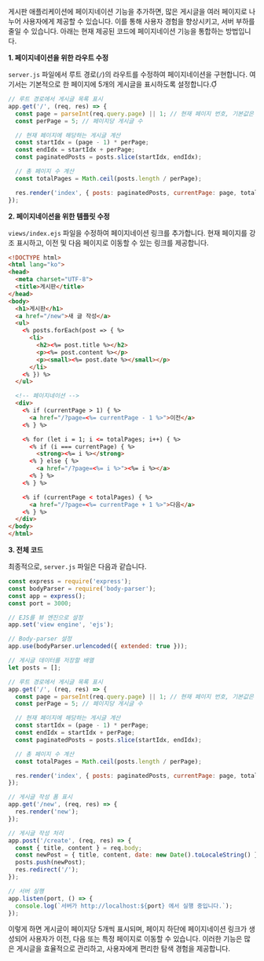 게시판 애플리케이션에 페이지네이션 기능을 추가하면, 많은 게시글을 여러 페이지로 나누어 사용자에게 제공할 수 있습니다. 이를 통해 사용자 경험을 향상시키고, 서버 부하를 줄일 수 있습니다. 아래는 현재 제공된 코드에 페이지네이션 기능을 통합하는 방법입니다.

**1. 페이지네이션을 위한 라우트 수정**

`server.js` 파일에서 루트 경로(`/`)의 라우트를 수정하여 페이지네이션을 구현합니다. 여기서는 기본적으로 한 페이지에 5개의 게시글을 표시하도록 설정합니다.

```javascript
// 루트 경로에서 게시글 목록 표시
app.get('/', (req, res) => {
  const page = parseInt(req.query.page) || 1; // 현재 페이지 번호, 기본값은 1
  const perPage = 5; // 페이지당 게시글 수

  // 현재 페이지에 해당하는 게시글 계산
  const startIdx = (page - 1) * perPage;
  const endIdx = startIdx + perPage;
  const paginatedPosts = posts.slice(startIdx, endIdx);

  // 총 페이지 수 계산
  const totalPages = Math.ceil(posts.length / perPage);

  res.render('index', { posts: paginatedPosts, currentPage: page, totalPages });
});
```

**2. 페이지네이션을 위한 템플릿 수정**

`views/index.ejs` 파일을 수정하여 페이지네이션 링크를 추가합니다. 현재 페이지를 강조 표시하고, 이전 및 다음 페이지로 이동할 수 있는 링크를 제공합니다.

```html
<!DOCTYPE html>
<html lang="ko">
<head>
  <meta charset="UTF-8">
  <title>게시판</title>
</head>
<body>
  <h1>게시판</h1>
  <a href="/new">새 글 작성</a>
  <ul>
    <% posts.forEach(post => { %>
      <li>
        <h2><%= post.title %></h2>
        <p><%= post.content %></p>
        <p><small><%= post.date %></small></p>
      </li>
    <% }) %>
  </ul>

  <!-- 페이지네이션 -->
  <div>
    <% if (currentPage > 1) { %>
      <a href="/?page=<%= currentPage - 1 %>">이전</a>
    <% } %>

    <% for (let i = 1; i <= totalPages; i++) { %>
      <% if (i === currentPage) { %>
        <strong><%= i %></strong>
      <% } else { %>
        <a href="/?page=<%= i %>"><%= i %></a>
      <% } %>
    <% } %>

    <% if (currentPage < totalPages) { %>
      <a href="/?page=<%= currentPage + 1 %>">다음</a>
    <% } %>
  </div>
</body>
</html>
```

**3. 전체 코드**

최종적으로, `server.js` 파일은 다음과 같습니다.

```javascript
const express = require('express');
const bodyParser = require('body-parser');
const app = express();
const port = 3000;

// EJS를 뷰 엔진으로 설정
app.set('view engine', 'ejs');

// Body-parser 설정
app.use(bodyParser.urlencoded({ extended: true }));

// 게시글 데이터를 저장할 배열
let posts = [];

// 루트 경로에서 게시글 목록 표시
app.get('/', (req, res) => {
  const page = parseInt(req.query.page) || 1; // 현재 페이지 번호, 기본값은 1
  const perPage = 5; // 페이지당 게시글 수

  // 현재 페이지에 해당하는 게시글 계산
  const startIdx = (page - 1) * perPage;
  const endIdx = startIdx + perPage;
  const paginatedPosts = posts.slice(startIdx, endIdx);

  // 총 페이지 수 계산
  const totalPages = Math.ceil(posts.length / perPage);

  res.render('index', { posts: paginatedPosts, currentPage: page, totalPages });
});

// 게시글 작성 폼 표시
app.get('/new', (req, res) => {
  res.render('new');
});

// 게시글 작성 처리
app.post('/create', (req, res) => {
  const { title, content } = req.body;
  const newPost = { title, content, date: new Date().toLocaleString() };
  posts.push(newPost);
  res.redirect('/');
});

// 서버 실행
app.listen(port, () => {
  console.log(`서버가 http://localhost:${port} 에서 실행 중입니다.`);
});
```


이렇게 하면 게시글이 페이지당 5개씩 표시되며, 페이지 하단에 페이지네이션 링크가 생성되어 사용자가 이전, 다음 또는 특정 페이지로 이동할 수 있습니다. 이러한 기능은 많은 게시글을 효율적으로 관리하고, 사용자에게 편리한 탐색 경험을 제공합니다.